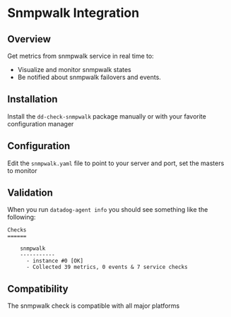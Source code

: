 # Snmpwalk Integration

## Overview

Get metrics from snmpwalk service in real time to:

* Visualize and monitor snmpwalk states
* Be notified about snmpwalk failovers and events.

## Installation

Install the `dd-check-snmpwalk` package manually or with your favorite configuration manager

## Configuration

Edit the `snmpwalk.yaml` file to point to your server and port, set the masters to monitor

## Validation

When you run `datadog-agent info` you should see something like the following:

    Checks
    ======

        snmpwalk
        -----------
          - instance #0 [OK]
          - Collected 39 metrics, 0 events & 7 service checks

## Compatibility

The snmpwalk check is compatible with all major platforms
